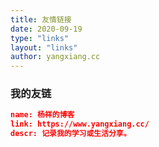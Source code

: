 ```yaml
---
title: 友情链接
date: 2020-09-19
type: "links"
layout: "links"
author: yangxiang.cc
---
```


### 我的友链

```json
name: 杨祥的博客
link: https://www.yangxiang.cc/
descr: 记录我的学习或生活分享。
```


